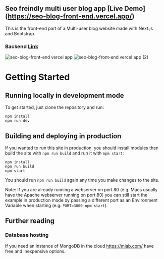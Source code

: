 ## Seo freindly multi user blog app [Live Demo] (https://seo-blog-front-end.vercel.app/)

This is the front-end part of a Multi-user blog website made with Next.js and Bootstrap.

### Backend [Link](https://github.com/UNKLD/SeoBlogBackend)


![seo-blog-front-end vercel app](https://user-images.githubusercontent.com/70531709/159153580-bd67a20f-9db8-4911-8635-76a48daecef9.jpeg)  ![seo-blog-front-end vercel app (2)](https://user-images.githubusercontent.com/70531709/159153652-f49aa78a-3a34-401c-9475-693d71ee162b.jpeg)






# Getting Started

## Running locally in development mode

To get started, just clone the repository and run:

    npm install
    npm run dev


## Building and deploying in production

If you wanted to run this site in production, you should install modules then build the site with `npm run build` and run it with `npm start`:

    npm install
    npm run build
    npm start

You should run `npm run build` again any time you make changes to the site.

Note: If you are already running a webserver on port 80 (e.g. Macs usually have the Apache webserver running on port 80) you can still start the example in production mode by passing a different port as an Environment Variable when starting (e.g. `PORT=3000 npm start`).

## Further reading

### Database hosting

If you need an instance of MongoDB in the cloud https://mlab.com/ have free and inexpensive options.

